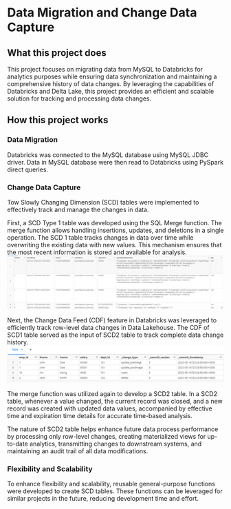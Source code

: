 # Data Migration and Change Data Capture 
## **What this project does**
This project focuses on migrating data from MySQL to Databricks for analytics purposes while ensuring data synchronization and maintaining a comprehensive history of data changes. By leveraging the capabilities of Databricks and Delta Lake, this project provides an efficient and scalable solution for tracking and processing data changes. 

## **How this project works**
### Data Migration 
Databricks was connected to the MySQL database using MySQL JDBC driver. Data in MySQL database were then read to Databricks using PySpark direct queries. 
### Change Data Capture 
Tow Slowly Changing Dimension (SCD) tables were implemented to effectively track and manage the changes in data.

First, a SCD Type 1 table was developed using the SQL Merge function. The merge function allows handling insertions, updates, and deletions in a single operation. The SCD 1 table tracks changes in data over time while overwriting the existing data with new values. This mechanism ensures that the most recent information is stored and available for analysis.
![SCD1](Image/SCD1.png)

Next, the Change Data Feed (CDF) feature in Databricks was leveraged to efficiently track row-level data changes in Data Lakehouse. The CDF of SCD1 table served as the input of SCD2 table to track complete data change history. 
![CDF](Image/CDF.png)

The merge function was utilized again to develop a SCD2 table. In a SCD2 table, whenever a value changed, the current record was closed, and a new record was created with updated data values, accompanied by effective time and expiration time details for accurate time-based analysis. 

The nature of SCD2 table helps enhance future data process performance by processing only row-level changes, creating materialized views for up-to-date analytics, transmitting changes to downstream systems, and maintaining an audit trail of all data modifications.

### Flexibility and Scalability 
To enhance flexibility and scalability, reusable general-purpose functions were developed to create SCD tables. These functions can be leveraged for similar projects in the future, reducing development time and effort.

